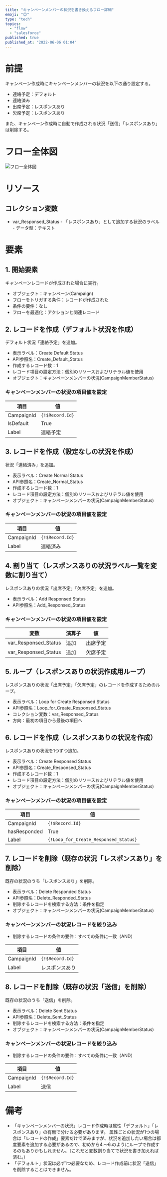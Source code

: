 ```yaml
---
title: "キャンペーンメンバーの状況を書き換えるフロー詳細"
emoji: "😊"
type: "tech"
topics:
  - "flow"
  - "salesforce"
published: true
published_at: "2022-06-06 01:04"
---
```


# 前提
キャンペーン作成時にキャンペーンメンバーの状況を以下の通り設定する。

- 連絡予定：デフォルト
- 連絡済み
- 出席予定：レスポンスあり
- 欠席予定：レスポンスあり

また、キャンペーン作成時に自動で作成される状況「送信」「レスポンスあり」は削除する。

# フロー全体図
![フロー全体図](https://storage.googleapis.com/zenn-user-upload/f44694833451-20220605.png)

# リソース
## コレクション変数

- var_Responsed_Status
        - 「レスポンスあり」として追加する状況のラベル
        - データ型：テキスト

# 要素

## 1. 開始要素
キャンペーンレコードが作成された場合に実行。

- オブジェクト：キャンペーン(Campaign)
- フローをトリガする条件：レコードが作成された
- 条件の要件：なし
- フローを最適化：アクションと関連レコード

## 2. レコードを作成（デフォルト状況を作成）
デフォルト状況「連絡予定」を追加。

- 表示ラベル：Create Default Status
- API参照名：Create_Default_Status
- 作成するレコード数：1
- レコード項目の設定方法：個別のリソースおよびリテラル値を使用
- オブジェクト：キャンペーンメンバーの状況(CampaignMemberStatus)

### キャンペーンメンバーの状況の項目値を設定

|項目|値|
|---|---|
|CampaignId|`{!$Record.Id}`|
|IsDefault|True|
|Label|連絡予定|

## 3. レコードを作成（設定なしの状況を作成）
状況「連絡済み」を追加。

- 表示ラベル：Create Normal Status
- API参照名：Create_Normal_Status
- 作成するレコード数：1
- レコード項目の設定方法：個別のリソースおよびリテラル値を使用
- オブジェクト：キャンペーンメンバーの状況(CampaignMemberStatus)

### キャンペーンメンバーの状況の項目値を設定

|項目|値|
|---|---|
|CampaignId|`{!$Record.Id}`|
|Label|連絡済み|

## 4. 割り当て（レスポンスありの状況ラベル一覧を変数に割り当て）
レスポンスありの状況「出席予定」「欠席予定」を追加。

- 表示ラベル：Add Responsed Status
- API参照名：Add_Responsed_Status

### キャンペーンメンバーの状況の項目値を設定

|変数|演算子|値|
|---|---|---|
|var_Responsed_Status|追加|出席予定|
|var_Responsed_Status|追加|欠席予定|

## 5. ループ（レスポンスありの状況作成用ループ）
レスポンスありの状況「出席予定」「欠席予定」のレコードを作成するためのループ。

- 表示ラベル：Loop for Create Responsed Status
- API参照名：Loop_for_Create_Responsed_Status
- コレクション変数：var_Responsed_Status
- 方向：最初の項目から最後の項目へ

## 6. レコードを作成（レスポンスありの状況を作成）
レスポンスありの状況を1つずつ追加。

- 表示ラベル：Create Responsed Status
- API参照名：Create_Responsed_Status
- 作成するレコード数：1
- レコード項目の設定方法：個別のリソースおよびリテラル値を使用
- オブジェクト：キャンペーンメンバーの状況(CampaignMemberStatus)

### キャンペーンメンバーの状況の項目値を設定

|項目|値|
|---|---|
|CampaignId|`{!$Record.Id}`|
|hasResponded|True|
|Label|`{!Loop_for_Create_Responsed_Status}`|

## 7. レコードを削除（既存の状況「レスポンスあり」を削除）
既存の状況のうち「レスポンスあり」を削除。

- 表示ラベル：Delete Responded Status
- API参照名：Delete_Responded_Status
- 削除するレコードを検索する方法：条件を指定
- オブジェクト：キャンペーンメンバーの状況(CampaignMemberStatus)

### キャンペーンメンバーの状況レコードを絞り込み

- 削除するレコードの条件の要件：すべての条件に一致（AND）

|項目|値|
|---|---|
|CampaignId|`{!$Record.Id}`|
|Label|レスポンスあり|

## 8. レコードを削除（既存の状況「送信」を削除）
既存の状況のうち「送信」を削除。

- 表示ラベル：Delete Sent Status
- API参照名：Delete_Sent_Status
- 削除するレコードを検索する方法：条件を指定
- オブジェクト：キャンペーンメンバーの状況(CampaignMemberStatus)

### キャンペーンメンバーの状況レコードを絞り込み

- 削除するレコードの条件の要件：すべての条件に一致（AND）

|項目|値|
|---|---|
|CampaignId|`{!$Record.Id}`|
|Label|送信|

# 備考

- 「キャンペーンメンバーの状況」レコード作成時は属性「デフォルト」「レスポンスあり」の有無で分ける必要があります。
属性ごとの状況が1つの場合は「レコードの作成」要素だけで済みますが、状況を追加したい場合は都度要素を追加する必要があるので、初めから4.～6.のようにループで作成するのもありかもしれません。（これだと変数割り当てで状況を書き加えれば済む。）
- 「デフォルト」状況は必ず1つ必要なため、レコード作成前に状況「送信」 を削除することはできません。

